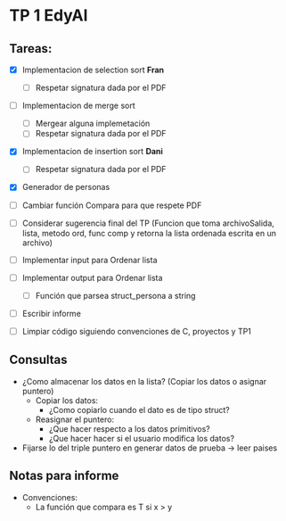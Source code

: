 # TP 1 EdyAl

## Tareas:
 - [X] Implementacion de selection sort **Fran** 
     - [ ] Respetar signatura dada por el PDF
 
 - [ ] Implementacion de merge sort
     - [ ] Mergear alguna implemetación
     - [ ] Respetar signatura dada por el PDF
    
 - [X] Implementacion de insertion sort **Dani** 
     - [ ] Respetar signatura dada por el PDF
 
 - [X] Generador de personas
 
 - [ ] Cambiar función Compara para que respete PDF
 
 - [ ] Considerar sugerencia final del TP (Funcion que toma archivoSalida, lista, metodo ord, func comp y retorna la lista ordenada escrita en un archivo)
    
 - [ ] Implementar input para Ordenar lista
 
 - [ ] Implementar output para Ordenar lista
    - [ ] Función que parsea struct_persona a string
    
 - [ ] Escribir informe
 
 - [ ] Limpiar código siguiendo convenciones de C, proyectos y TP1

## Consultas

 * ¿Como almacenar los datos en la lista? (Copiar los datos o asignar puntero)
    * Copiar los datos:
      * ¿Como copiarlo cuando el dato es de tipo struct?
    * Reasignar el puntero:
      * ¿Que hacer respecto a los datos primitivos?
      * ¿Que hacer hacer si el usuario modifica los datos?
 * Fijarse lo del triple puntero en generar datos de prueba -> leer paises

## Notas para informe
* Convenciones:
   * La función que compara es T si x > y
